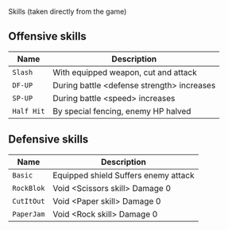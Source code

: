 Skills (taken directly from the game)

## Offensive skills
|Name      |Description |
|----------|------------|
|`Slash`   |With equipped weapon, cut and attack|
|`DF-UP`   |During battle \<defense strength> increases|
|`SP-UP`   |During battle \<speed> increases|
|`Half Hit`|By special fencing, enemy HP halved|

## Defensive skills
|Name      |Description |
|----------|------------|
|`Basic`   |Equipped shield Suffers enemy attack|
|`RockBlok`|Void \<Scissors skill> Damage 0|
|`CutItOut`|Void \<Paper skill> Damage 0|
|`PaperJam`|Void \<Rock skill> Damage 0|
